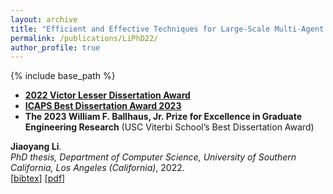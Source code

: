 ```yaml
---
layout: archive
title: "Efficient and Effective Techniques for Large-Scale Multi-Agent Path Finding"
permalink: /publications/LiPhD22/
author_profile: true
---
```


{% include base_path %}

- **[2022 Victor Lesser Dissertation Award](https://aamas2023.soton.ac.uk/awards/victor-lesser-dissertation-award/)**    
- **[ICAPS Best Dissertation Award 2023](https://www.icaps-conference.org/icaps-awards/)**    
- **The 2023 William F. Ballhaus, Jr. Prize for Excellence in Graduate Engineering Research** (USC Viterbi School’s Best Dissertation Award)     

**Jiaoyang Li**.      
<i>PhD thesis, Department of Computer Science, University of Southern California, Los Angeles (California)</i>, 2022.                           
[<a href="javascript:void(0)" onclick="(function(target, id) { if ($('#' + id).css('display') == 'block') { $('#' + id).hide('fast'); $(target).text('bibtex') } else { $('#' + id).show('fast'); $(target).text('bibtex▲') } })(this, 'bibtex-LiPhD22');">bibtex</a>]
[[pdf](/files/phd-thesis-final.pdf)]
<div id="bibtex-LiPhD22" style="display:none">
<pre>@phdthesis{LiPhD22,
  title={Efficient and Effective Techniques for Large-Scale Multi-Agent Path Finding},
  author={Jiaoyang Li},
  school    = {University of Southern California},
  year={2022}
}
</pre></div>
     
